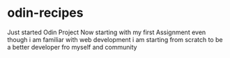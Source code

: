 # odin-recipes
Just started Odin Project
Now starting with my first Assignment even though i am familiar with web development i am starting from scratch to be a better developer fro myself and community
